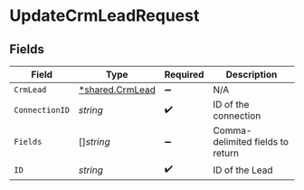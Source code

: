 # UpdateCrmLeadRequest


## Fields

| Field                                                    | Type                                                     | Required                                                 | Description                                              |
| -------------------------------------------------------- | -------------------------------------------------------- | -------------------------------------------------------- | -------------------------------------------------------- |
| `CrmLead`                                                | [*shared.CrmLead](../../../pkg/models/shared/crmlead.md) | :heavy_minus_sign:                                       | N/A                                                      |
| `ConnectionID`                                           | *string*                                                 | :heavy_check_mark:                                       | ID of the connection                                     |
| `Fields`                                                 | []*string*                                               | :heavy_minus_sign:                                       | Comma-delimited fields to return                         |
| `ID`                                                     | *string*                                                 | :heavy_check_mark:                                       | ID of the Lead                                           |